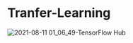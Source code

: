 # Tranfer-Learning


![2021-08-11 01_06_49-TensorFlow Hub](https://user-images.githubusercontent.com/52347680/128924159-d22282d6-3abe-49f3-938a-ee642cea0c20.png)
